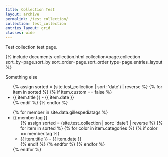 ```yaml
---
title: Collection Test
layout: archive
permalink: /test_collection/
collection: test_collection
entries_layout: grid
classes: wide
---
```


Test collection test page.

<div class="entries-{{ page.entries_layout }}">
  {% include documents-collection.html collection=page.collection sort_by=page.sort_by sort_order=page.sort_order type=page.entries_layout %}
</div>

<p>Something else</p>
<ul>
    {% assign sorted = (site.test_collection | sort: 'date') | reverse %}
    {% for item in sorted %}
      {% if item.custom == false %}
        <li>{{ item.title }} - {{ item.date }}</li>
      {% endif %}
    {% endfor %}
</ul>

<div>
  <ul>
  {% for member in site.data.gillespediatags %}
    <li>{{ member.tag }}    
      <ul>
          {% assign sorted = (site.test_collection | sort: 'date') | reverse %}
          {% for item in sorted %}
            {% for color in item.categories %}
              {% if color == member.tag %}
                <li>{{ item.title }} - {{ item.date }}</li>
              {% endif %}
            {% endfor %}
          {% endfor %}
      </ul>
    </li>
  {% endfor %}
  </ul>
</div>